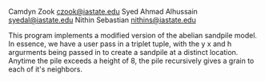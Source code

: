 Camdyn Zook czook@iastate.edu
Syed Ahmad Alhussain syedal@iastate.edu
Nithin Sebastian nithins@iastate.edu

This program implements a modified version of the abelian sandpile model. In essence, we have a user pass in a triplet tuple, with the y x and h argurments being passed in to create a sandpile at a distinct location. Anytime the pile exceeds a height of 8, the pile recursively gives a grain to each of it's neighbors. 
